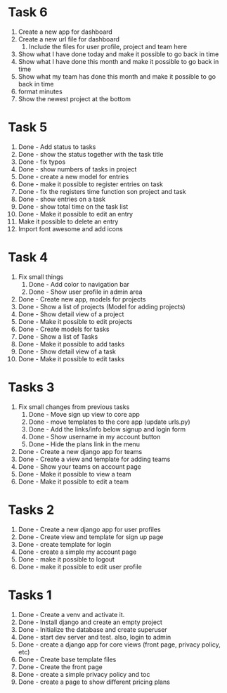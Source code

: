 # Task 6

1. Create a new app for dashboard
2. Create a new url file for dashboard
   1. Include the files for user profile, project and team here
3. Show what I have done today and make it possible to go back in time
4. Show what I have done this month and make it possible to go back in time
5. Show what my team has done this month and make it possible to go back in time
6. format minutes
7. Show the newest project at the bottom

# Task 5

1. Done - Add status to tasks
2. Done - show the status together with the task title
3. Done - fix typos
4. Done - show numbers of tasks in project
5. Done - create a new model for entries
6. Done - make it possible to register entries on task
7. Done - fix the registers time function son project and task
8. Done - show entries on a task
9. Done - show total time on the task list
10. Done - Make it possible to edit an entry
11. Make it possible to delete an entry
12. Import font awesome and add icons

# Task 4

1. Fix small things
    1. Done - Add color to navigation bar
    2. Done - Show user profile in admin area
2. Done - Create new app, models for projects
3. Done - Show a list of projects (Model for adding projects)
4. Done - Show detail view of a project
5. Done - Make it possible to edit projects
6. Done - Create models for tasks
7. Done - Show a list of Tasks
8. Done - Make it possible to add tasks
9. Done - Show detail view of a task
10. Done - Make it possible to edit tasks

# Tasks 3

1. Fix small changes from previous tasks
    1. Done - Move sign up view to core app
    2. Done - move templates to the core app (update urls.py)
    3. Done - Add the links/info below signup and login form
    4. Done - Show username in my account button
    5. Done - Hide the plans link in the menu
2. Done - Create a new django app for teams
3. Done - Create a view and template for adding teams
4. Done - Show your teams on account page
5. Done - Make it possible to view a team
6. Done - Make it possible to edit a team

# Tasks 2

1. Done - Create a new django app for user profiles
2. Done - Create view and template for sign up page
3. Done - create template for login
4. Done - create a simple my account page
5. Done - make it possible to logout
6. Done - make it possible to edit user profile

# Tasks 1

1. Done - Create a venv and activate it.
2. Done - Install django and create an empty project
3. Done - Initialize the database and create superuser
4. Done - start dev server and test. also, login to admin
5. Done - create a django app for core views (front page, privacy policy, etc)
6. Done - Create base template files
7. Done - Create the front page
8. Done - create a simple privacy policy and toc
9. Done - create a page to show different pricing plans

